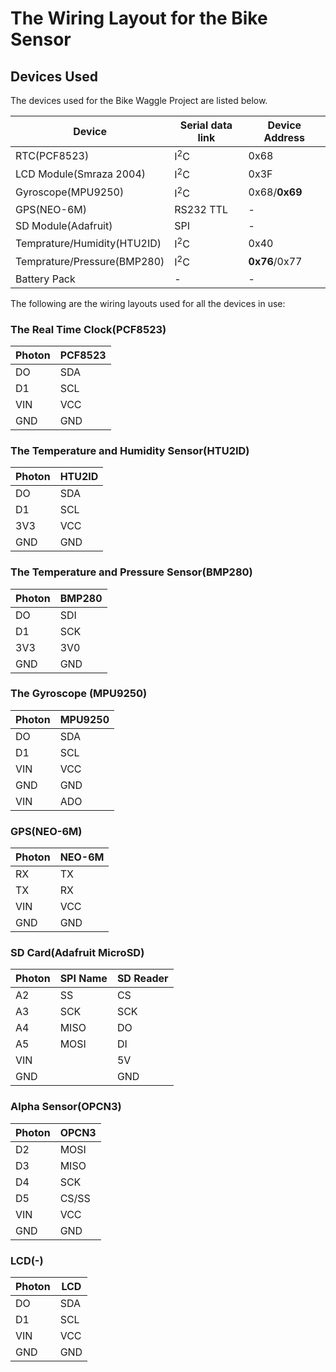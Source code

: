 # The Wiring Layout for  the Bike Sensor
## Devices Used
The devices used for the Bike Waggle Project are listed below. 

| Device | Serial data link | Device Address |
|--------|------------------|----------------|
| RTC(PCF8523)		       | I<sup>2</sup>C |   0x68       |
| LCD Module(Smraza 2004)      | I<sup>2</sup>C |   0x3F       |
| Gyroscope(MPU9250)  	       | I<sup>2</sup>C |   0x68/**0x69**  |
| GPS(NEO-6M)   	       | RS232 TTL     	|      -       |
| SD Module(Adafruit)          | SPI          	|      -       |
| Temprature/Humidity(HTU2ID)  | I<sup>2</sup>C |    0x40      |
| Temprature/Pressure(BMP280)  | I<sup>2</sup>C |   **0x76**/0x77  |
| Battery Pack                 |        -       |       -      |

The following are the wiring layouts used for all the devices in use:

### The Real Time Clock(PCF8523)
 
| Photon  |  PCF8523  | 
| ------  | --------- | 
| DO      | SDA       | 
| D1      | SCL       | 
| VIN     | VCC       | 
| GND     | GND       | 

### The Temperature and Humidity Sensor(HTU2ID)

| Photon  |  HTU2ID   | 
| ------  | --------- | 
| DO      | SDA       | 
| D1      | SCL       | 
| 3V3     | VCC       | 
| GND     | GND       | 


### The Temperature and Pressure Sensor(BMP280)

| Photon  |  BMP280   | 
| ------  | --------- | 
| DO      | SDI       | 
| D1      | SCK       | 
| 3V3     | 3V0       | 
| GND     | GND       | 


### The Gyroscope (MPU9250)

| Photon  |  MPU9250  | 
| ------  | --------- | 
| DO      | SDA       | 
| D1      | SCL       | 
| VIN     | VCC       | 
| GND     | GND       | 
| VIN     | ADO       | 

### GPS(NEO-6M)

| Photon  |  NEO-6M   | 
| ------  | --------- | 
| RX      | TX        | 
| TX      | RX        | 
| VIN     | VCC       | 
| GND     | GND       | 


### SD Card(Adafruit MicroSD)

| Photon | SPI Name | SD Reader | 
| ------ | -------- | --------- | 
| A2     | SS       | CS        | 
| A3     | SCK      | SCK       | 
| A4     | MISO     | DO        | 
| A5     | MOSI     | DI        | 
| VIN    |          | 5V        | 
| GND    |          | GND       | 


### Alpha Sensor(OPCN3)

| Photon  |  OPCN3  | 
| ------  | ------- | 
| D2      | MOSI    | 
| D3      | MISO    | 
| D4      | SCK     | 
| D5      | CS/SS   | 
| VIN     | VCC     | 
| GND     | GND     | 



### LCD(-)
| Photon |    LCD    | 
| ------ | --------- | 
| DO     | SDA       | 
| D1     | SCL       | 
| VIN    | VCC       | 
| GND    | GND       | 
